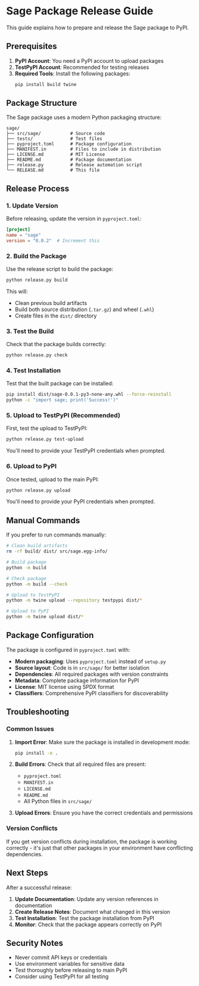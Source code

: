 # Sage Package Release Guide

This guide explains how to prepare and release the Sage package to PyPI.

## Prerequisites

1. **PyPI Account**: You need a PyPI account to upload packages
2. **TestPyPI Account**: Recommended for testing releases
3. **Required Tools**: Install the following packages:
   ```bash
   pip install build twine
   ```

## Package Structure

The Sage package uses a modern Python packaging structure:

```
sage/
├── src/sage/           # Source code
├── tests/              # Test files
├── pyproject.toml      # Package configuration
├── MANIFEST.in         # Files to include in distribution
├── LICENSE.md          # MIT License
├── README.md           # Package documentation
├── release.py          # Release automation script
└── RELEASE.md          # This file
```

## Release Process

### 1. Update Version

Before releasing, update the version in `pyproject.toml`:

```toml
[project]
name = "sage"
version = "0.0.2"  # Increment this
```

### 2. Build the Package

Use the release script to build the package:

```bash
python release.py build
```

This will:
- Clean previous build artifacts
- Build both source distribution (`.tar.gz`) and wheel (`.whl`)
- Create files in the `dist/` directory

### 3. Test the Build

Check that the package builds correctly:

```bash
python release.py check
```

### 4. Test Installation

Test that the built package can be installed:

```bash
pip install dist/sage-0.0.1-py3-none-any.whl --force-reinstall
python -c "import sage; print('Success!')"
```

### 5. Upload to TestPyPI (Recommended)

First, test the upload to TestPyPI:

```bash
python release.py test-upload
```

You'll need to provide your TestPyPI credentials when prompted.

### 6. Upload to PyPI

Once tested, upload to the main PyPI:

```bash
python release.py upload
```

You'll need to provide your PyPI credentials when prompted.

## Manual Commands

If you prefer to run commands manually:

```bash
# Clean build artifacts
rm -rf build/ dist/ src/sage.egg-info/

# Build package
python -m build

# Check package
python -m build --check

# Upload to TestPyPI
python -m twine upload --repository testpypi dist/*

# Upload to PyPI
python -m twine upload dist/*
```

## Package Configuration

The package is configured in `pyproject.toml` with:

- **Modern packaging**: Uses `pyproject.toml` instead of `setup.py`
- **Source layout**: Code is in `src/sage/` for better isolation
- **Dependencies**: All required packages with version constraints
- **Metadata**: Complete package information for PyPI
- **License**: MIT license using SPDX format
- **Classifiers**: Comprehensive PyPI classifiers for discoverability

## Troubleshooting

### Common Issues

1. **Import Error**: Make sure the package is installed in development mode:
   ```bash
   pip install -e .
   ```

2. **Build Errors**: Check that all required files are present:
   - `pyproject.toml`
   - `MANIFEST.in`
   - `LICENSE.md`
   - `README.md`
   - All Python files in `src/sage/`

3. **Upload Errors**: Ensure you have the correct credentials and permissions

### Version Conflicts

If you get version conflicts during installation, the package is working correctly - it's just that other packages in your environment have conflicting dependencies.

## Next Steps

After a successful release:

1. **Update Documentation**: Update any version references in documentation
2. **Create Release Notes**: Document what changed in this version
3. **Test Installation**: Test the package installation from PyPI
4. **Monitor**: Check that the package appears correctly on PyPI

## Security Notes

- Never commit API keys or credentials
- Use environment variables for sensitive data
- Test thoroughly before releasing to main PyPI
- Consider using TestPyPI for all testing 